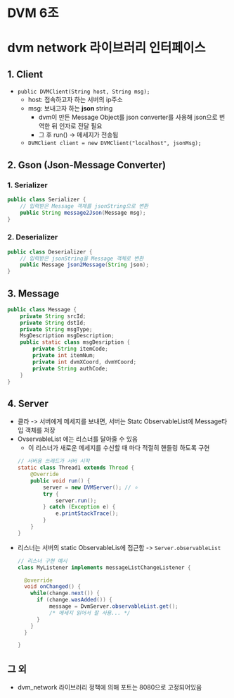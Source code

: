 # DVM 6조

# dvm network 라이브러리 인터페이스
## 1. Client
- `public DVMClient(String host, String msg);`
  - host: 접속하고자 하는 서버의 ip주소
  - msg: 보내고자 하는 **json** string
    - dvm이 만든 Message Object를 json converter를 사용해 json으로 번역한 뒤 인자로 전달 필요
    - 그 후 run() -> 메세지가 전송됨  
  - `DVMClient client = new DVMClient("localhost", jsonMsg);`
## 2. Gson (Json-Message Converter)
### 1. Serializer
```java
public class Serializer {
    // 입력받은 Message 객체를 jsonString으로 변환
    public String message2Json(Message msg);
}
```
### 2. Deserializer
```java
public class Deserializer {
    // 입력받은 jsonString을 Message 객체로 변환
    public Message json2Message(String json);
}
```
## 3. Message
```java
public class Message {
    private String srcId;
    private String dstId;
    private String msgType;
    MsgDescription msgDescription;
    public static class msgDesription {
        private String itemCode;
        private int itemNum;
        private int dvmXCoord, dvmYCoord;
        private String authCode;
    }
}
```
## 4. Server
- 클라 -> 서버에게 메세지를 보내면, 서버는 Statc ObservableList에 Message타입 객체를 저장
- OvservableList 에는 리스너를 달아줄 수 있음
  - 이 리스너가 새로운 메세지를 수신할 때 마다 적절히 핸들링 하도록 구현   
  ```java
  // 서버용 쓰레드가 서버 시작
  static class Thread1 extends Thread {
      @Override
      public void run() {
          server = new DVMServer(); // ⭐️
          try {
              server.run();
          } catch (Exception e) {
              e.printStackTrace();
          }
      }  
  }
  ```
- 리스너는 서버의 static ObservableLis에 접근함 -> `Server.observableList`
  ```java
  // 리스너 구현 예시
  class MyListener implements messageListChangeListener {
  
    @override
    void onChanged() {
      while(change.next()) {
        if (change.wasAdded()) {
            message = DvmServer.observableList.get();
            /* 메세지 읽어서 잘 사용... */
        }     
      }
    }
  
  }
  ```
  
## 그 외
- dvm_network 라이브러리 정책에 의해 포트는 8080으로 고정되어있음

